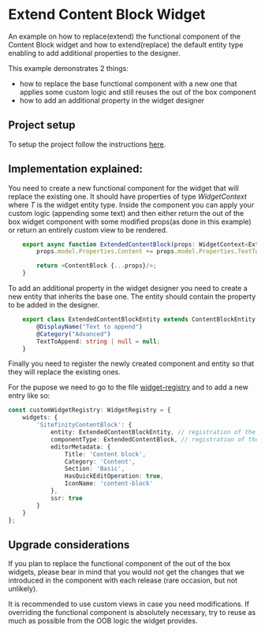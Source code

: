 # Extend Content Block Widget
An example on how to replace(extend) the functional component of the Content Block widget and how to extend(replace) the default entity type enabling to add additional properties to the designer.

This example demonstrates 2 things:
- how to replace the base functional component with a new one that applies some custom logic and still reuses the out of the box component
- how to add an additional property in the widget designer

## Project setup
To setup the project follow the instructions [here](./../../README.md#project-setup).

## Implementation explained:

You need to create a new functional component for the widget that will replace the existing one. It should have properties of type *WidgetContext<T>* where *T* is the widget entity type.
Inside the component you can apply your custom logic (appending some text) and then either return the out of the box widget component with some modified props(as done in this example) or return an entirely custom view to be rendered.

``` ts
	export async function ExtendedContentBlock(props: WidgetContext<ExtendedContentBlockEntity>) {
		props.model.Properties.Content += props.model.Properties.TextToAppend;

		return <ContentBlock {...props}/>;
	}
```

To add an additional property in the widget designer you need to create a new entity that inherits the base one. The entity should contain the property to be added in the designer.

``` ts
	export class ExtendedContentBlockEntity extends ContentBlockEntity {
		@DisplayName("Text to append")
		@Category("Advanced")
		TextToAppend: string | null = null;
	}
```

Finally you need to register the newly created component and entity so that they will replace the existing ones.

For the pupose we need to go to the file [widget-registry](../../../src/app/widget-registry.ts) and to add a new entry like so:

``` typescript
const customWidgetRegistry: WidgetRegistry = {
    widgets: {
        'SitefinityContentBlock': {
            entity: ExtendedContentBlockEntity, // registration of the widget designer
            componentType: ExtendedContentBlock, // registration of the widget component
            editorMetadata: {
                Title: 'Content block',
                Category: 'Content',
                Section: 'Basic',
                HasQuickEditOperation: true,
                IconName: 'content-block'
            },
            ssr: true
        }
    }
};
```

## Upgrade considerations
If you plan to replace the functional component of the out of the box widgets, please bear in mind that you would not get the changes that we introduced in the component with each release (rare occasion, but not unlikely).

It is recommended to use custom views in case you need modifications. If overriding the functional component is absolutely necessary, try to reuse as much as possible from the OOB logic the widget provides.
